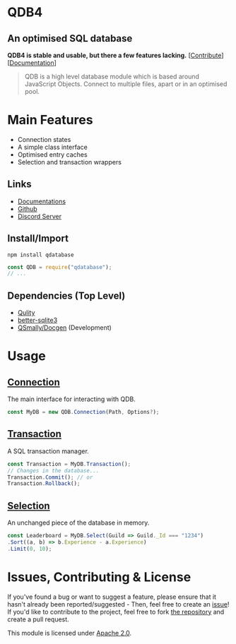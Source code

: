 
# QDB4
## An optimised SQL database

**QDB4 is stable and usable, but there a few features lacking.** [[Contribute](#issues-contributing--license)] [[Documentation](https://github.com/QSmally/QDB/blob/v4/Documentation/Index.md)]

> QDB is a high level database module which is based around JavaScript Objects. Connect to multiple files, apart or in an optimised pool.


# Main Features
* Connection states
* A simple class interface
* Optimised entry caches
* Selection and transaction wrappers
<!-- * Database Pool -->
<!-- * JSONConnection -->

## Links
* [Documentations](https://github.com/QSmally/QDB/blob/v4/Documentation/Index.mc)
* [Github](https://github.com/QSmally/QDB)
* [Discord Server](https://qdb.qbot.eu/discord)

## Install/Import
`npm install qdatabase`
```js
const QDB = require("qdatabase");
// ...
```

## Dependencies (Top Level)
* [Qulity](https://npmjs.org/package/qulity)
* [better-sqlite3](https://npmjs.org/package/better-sqlite3)
* [QSmally/Docgen](https://github.com/QSmally/Docgen) (Development)


# Usage

## [Connection](https://github.com/QSmally/QDB/blob/v4/Documentation/Connection.md)
The main interface for interacting with QDB.
```js
const MyDB = new QDB.Connection(Path, Options?);
```

## [Transaction](https://github.com/QSmally/QDB/blob/v4/Documentation/Transaction.md)
A SQL transaction manager.
```js
const Transaction = MyDB.Transaction();
// Changes in the database...
Transaction.Commit(); // or
Transaction.Rollback();
```

## [Selection](https://github.com/QSmally/QDB/blob/v4/Documentation/Selection.md)
An unchanged piece of the database in memory.
```js
const Leaderboard = MyDB.Select(Guild => Guild._Id === "1234")
.Sort((a, b) => b.Experience - a.Experience)
.Limit(0, 10);
```

# Issues, Contributing & License
If you've found a bug or want to suggest a feature, please ensure that it hasn't already been reported/suggested - Then, feel free to create an [issue](https://github.com/QSmally/QDB/issues)! If you'd like to contribute to the project, feel free to fork [the repository](https://github.com/QSmally/QDB) and create a pull request.

This module is licensed under [Apache 2.0](http://www.apache.org/licenses/LICENSE-2.0).
